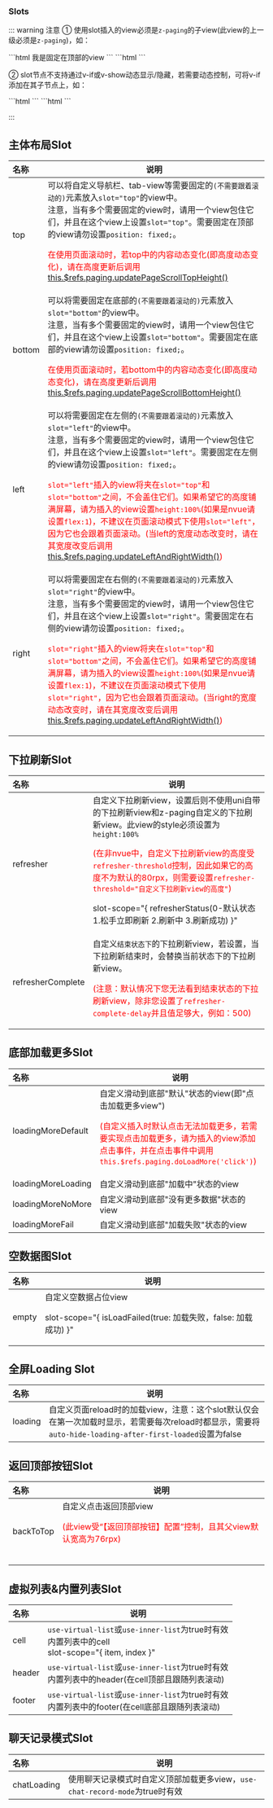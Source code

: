 ### Slots

::: warning 注意
① 使用slot插入的view必须是`z-paging`的子view(此view的上一级必须是`z-paging`)，如：

<code-group>
<code-block title="vue2" active>
```html
<z-paging ref="paging" v-model="dataList" @query="queryList">
	<view slot="top">我是固定在顶部的view</view>
</z-paging>
```
</code-block>

<code-block title="vue2/3">
```html
<z-paging ref="paging" v-model="dataList" @query="queryList">
	<template #top>
		<view>我是固定在顶部的view</view>
	</template>
</z-paging>
```
</code-block>
</code-group>

② slot节点不支持通过v-if或v-show动态显示/隐藏，若需要动态控制，可将v-if添加在其子节点上，如：

<code-group>
<code-block title="vue2" active>
```html
<z-paging ref="paging" v-model="dataList" @query="queryList">
	<view slot="bottom">
		<view v-if="showBottom">
			<!-- bottom的内容 -->
		</view>
	</view>
</z-paging>
```
</code-block>

<code-block title="vue2/3">
```html
<z-paging ref="paging" v-model="dataList" @query="queryList">
	<template #bottom>
		<view v-if="showBottom">
			<!-- bottom的内容 -->
		</view>
	</template>
</z-paging>
```
</code-block>
</code-group>

:::

## 主体布局Slot

| 名称                         | 说明                                                         |
| :--------------------------- | ------------------------------------------------------------ |
| top <Badge text="1.5.5"/>    | 可以将自定义导航栏、tab-view等需要固定的`(不需要跟着滚动的)`元素放入`slot="top"`的view中。<br/>注意，当有多个需要固定的view时，请用一个view包住它们，并且在这个view上设置`slot="top"`。需要固定在顶部的view请勿设置`position: fixed;`。<p style="color:red;">在使用页面滚动时，若top中的内容动态变化(即高度动态变化)，请在高度更新后调用[this.$refs.paging.updatePageScrollTopHeight()](../methods/main.html#页面滚动-布局相关方法)</p> |
| bottom <Badge text="1.6.2"/> | 可以将需要固定在底部的`(不需要跟着滚动的)`元素放入`slot="bottom"`的view中。<br>注意，当有多个需要固定的view时，请用一个view包住它们，并且在这个view上设置`slot="bottom"`。需要固定在底部的view请勿设置`position: fixed;`。<p style="color:red;">在使用页面滚动时，若bottom中的内容动态变化(即高度动态变化)，请在高度更新后调用[this.$refs.paging.updatePageScrollBottomHeight()](../methods/main.html#页面滚动-布局相关方法)</p> |
| left <Badge text="2.2.3"/>   | 可以将需要固定在左侧的`(不需要跟着滚动的)`元素放入`slot="left"`的view中。<br>注意，当有多个需要固定的view时，请用一个view包住它们，并且在这个view上设置`slot="left"`。需要固定在左侧的view请勿设置`position: fixed;`。<p style="color:red;">`slot="left"`插入的view将夹在`slot="top"`和`slot="bottom"`之间，不会盖住它们。如果希望它的高度铺满屏幕，请为插入的view设置`height:100%`(如果是nvue请设置`flex:1`)，不建议在页面滚动模式下使用`slot="left"`，因为它也会跟着页面滚动。(当left的宽度动态改变时，请在其宽度改变后调用[this.$refs.paging.updateLeftAndRightWidth()](../methods/main.html#页面滚动-布局相关方法))</p> |
| right <Badge text="2.2.3"/>  | 可以将需要固定在右侧的`(不需要跟着滚动的)`元素放入`slot="right"`的view中。<br>注意，当有多个需要固定的view时，请用一个view包住它们，并且在这个view上设置`slot="right"`。需要固定在右侧的view请勿设置`position: fixed;`。<p style="color:red;">`slot="right"`插入的view将夹在`slot="top"`和`slot="bottom"`之间，不会盖住它们。如果希望它的高度铺满屏幕，请为插入的view设置`height:100%`(如果是nvue请设置`flex:1`)，不建议在页面滚动模式下使用`slot="right"`，因为它也会跟着页面滚动。(当right的宽度动态改变时，请在其宽度改变后调用[this.$refs.paging.updateLeftAndRightWidth()](../methods/main.html#页面滚动-布局相关方法))</p> |

## 下拉刷新Slot

| 名称                                    | 说明                                                         |
| :-------------------------------------- | ------------------------------------------------------------ |
| refresher                               | 自定义下拉刷新view，设置后则不使用uni自带的下拉刷新view和z-paging自定义的下拉刷新view。此view的style必须设置为`height:100%`<p style="color:red;">(在非nvue中，自定义下拉刷新view的高度受`refresher-threshold`控制，因此如果它的高度不为默认的80rpx，则需要设置`refresher-threshold="自定义下拉刷新view的高度"`)</p><p>slot-scope="{ refresherStatus(0-默认状态 1.松手立即刷新 2.刷新中 3.刷新成功) }"</p> |
| refresherComplete <Badge text="2.1.1"/> | 自定义`结束状态下`的下拉刷新view，若设置，当下拉刷新结束时，会替换当前状态下的下拉刷新view。<p style="color:red;">(注意：默认情况下您无法看到结束状态的下拉刷新view，除非您设置了`refresher-complete-delay`并且值足够大，例如：500)</p> |

## 底部加载更多Slot

| 名称               | 说明                                                         |
| :----------------- | ------------------------------------------------------------ |
| loadingMoreDefault | 自定义滑动到底部"默认"状态的view(即"点击加载更多view")<p style="color:red;">(自定义插入时默认点击无法加载更多，若需要实现点击加载更多，请为插入的view添加点击事件，并在点击事件中调用`this.$refs.paging.doLoadMore('click')`)</p> |
| loadingMoreLoading | 自定义滑动到底部"加载中"状态的view                           |
| loadingMoreNoMore  | 自定义滑动到底部"没有更多数据"状态的view                     |
| loadingMoreFail    | 自定义滑动到底部"加载失败"状态的view                         |

## 空数据图Slot

| 名称  | 说明                                                         |
| :---- | ------------------------------------------------------------ |
| empty | 自定义空数据占位view<p><Badge text="2.5.0"/> slot-scope="{ isLoadFailed(true: 加载失败，false: 加载成功) }"</p> |

## 全屏Loading Slot

| 名称    | 说明                                                         |
| :------ | ------------------------------------------------------------ |
| loading | 自定义页面reload时的加载view，注意：这个slot默认仅会在第一次加载时显示，若需要每次reload时都显示，需要将`auto-hide-loading-after-first-loaded`设置为false |

## 返回顶部按钮Slot

| 名称                            | 说明                                                         |
| :------------------------------ | ------------------------------------------------------------ |
| backToTop <Badge text="1.9.4"/> | 自定义点击返回顶部view<p style="color:red;">(此view受“【返回顶部按钮】配置”控制，且其父view默认宽高为76rpx)</p><br/> |

## 虚拟列表&内置列表Slot

| 名称                         | 说明                                                         |
| :--------------------------- | ------------------------------------------------------------ |
| cell <Badge text="2.2.5"/>   | `use-virtual-list`或`use-inner-list`为true时有效<br>内置列表中的cell<br>slot-scope="{ item, index }" |
| header <Badge text="2.2.5"/> | `use-virtual-list`或`use-inner-list`为true时有效<br/>内置列表中的header(在cell顶部且跟随列表滚动) |
| footer <Badge text="2.2.5"/> | `use-virtual-list`或`use-inner-list`为true时有效<br/>内置列表中的footer(在cell底部且跟随列表滚动) |

## 聊天记录模式Slot

| 名称        | 说明                                                         |
| :---------- | ------------------------------------------------------------ |
| chatLoading | 使用聊天记录模式时自定义顶部加载更多view，`use-chat-record-mode`为true时有效 |